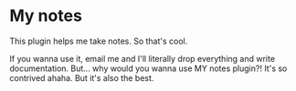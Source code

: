 # My notes
This plugin helps me take notes. So that's cool.

If you wanna use it, email me and I'll literally drop everything and write
documentation. But... why would you wanna use MY notes plugin?! It's so
contrived ahaha. But it's also the best.
